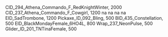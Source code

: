 CID_294_Athena_Commando_F_RedKnightWinter, 2000
CID_237_Athena_Commando_F_Cowgirl, 1200
na
na
na
na
EID_SadTrombone, 1200
Pickaxe_ID_092_Bling, 500
BID_435_Constellation, 500
EID_BlackMondayFemale_6HO4L, 800
Wrap_237_NeonPulse, 500
Glider_ID_201_TNTinaFemale, 500
